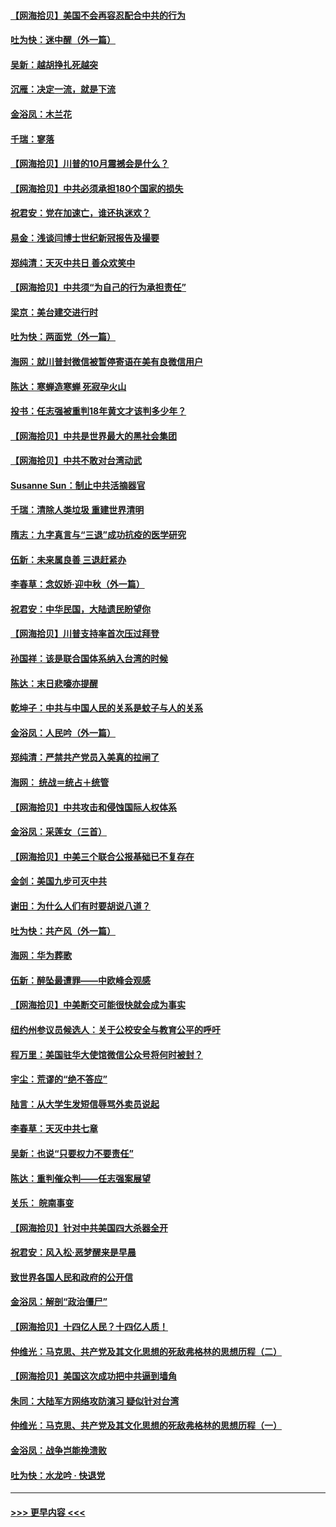 #### [【网海拾贝】美国不会再容忍配合中共的行为](../pages/nsc993/n12433808.md?t=09280551) 
#### [吐为快：迷中醒（外一篇）](../pages/nsc993/n12433585.md?t=09280551) 
#### [吴新：越胡挣扎死越突](../pages/nsc993/n12433562.md?t=09280551) 
#### [沉雁：决定一流，就是下流](../pages/nsc993/n12432128.md?t=09280551) 
#### [金浴凤：木兰花](../pages/nsc993/n12432124.md?t=09280551) 
#### [千瑞：寥落](../pages/nsc993/n12432071.md?t=09280551) 
#### [【网海拾贝】川普的10月震撼会是什么？](../pages/nsc993/n12431624.md?t=09280551) 
#### [【网海拾贝】中共必须承担180个国家的损失](../pages/nsc993/n12428893.md?t=09280551) 
#### [祝君安：党在加速亡，谁还执迷欢？](../pages/nsc993/n12428652.md?t=09280551) 
#### [易金：浅谈闫博士世纪新冠报告及撮要](../pages/nsc993/n12426822.md?t=09280551) 
#### [郑纯清：天灭中共日 善众欢笑中](../pages/nsc993/n12426784.md?t=09280551) 
#### [【网海拾贝】中共须“为自己的行为承担责任”](../pages/nsc993/n12426067.md?t=09280551) 
#### [梁京：美台建交进行时](../pages/nsc993/n12424066.md?t=09280551) 
#### [吐为快：两面党（外一篇）](../pages/nsc993/n12424043.md?t=09280551) 
#### [海网：就川普封微信被暂停寄语在美有良微信用户](../pages/nsc993/n12424021.md?t=09280551) 
#### [陈达：寒蝉造寒蝉 死寂孕火山](../pages/nsc993/n12423958.md?t=09280551) 
#### [投书：任志强被重判18年黄文才该判多少年？](../pages/nsc993/n12423672.md?t=09280551) 
#### [【网海拾贝】中共是世界最大的黑社会集团](../pages/nsc993/n12423543.md?t=09280551) 
#### [【网海拾贝】中共不敢对台湾动武](../pages/nsc993/n12421418.md?t=09280551) 
#### [Susanne Sun：制止中共活摘器官](../pages/nsc993/n12419654.md?t=09280551) 
#### [千瑞：清除人类垃圾 重建世界清明](../pages/nsc993/n12419414.md?t=09280551) 
#### [隋志：九字真言与“三退”成功抗疫的医学研究](../pages/nsc993/n12419248.md?t=09280551) 
#### [伍新：未来属良善 三退赶紧办](../pages/nsc993/n12418496.md?t=09280551) 
#### [李春草：念奴娇·迎中秋（外一篇）](../pages/nsc993/n12418465.md?t=09280551) 
#### [祝君安：中华民国，大陆遗民盼望你](../pages/nsc993/n12418089.md?t=09280551) 
#### [【网海拾贝】川普支持率首次压过拜登](../pages/nsc993/n12418050.md?t=09280551) 
#### [孙国祥：该是联合国体系纳入台湾的时候](../pages/nsc993/n12417369.md?t=09280551) 
#### [陈达：末日悲嚎亦提醒](../pages/nsc993/n12416736.md?t=09280551) 
#### [乾坤子：中共与中国人民的关系是蚊子与人的关系](../pages/nsc993/n12416632.md?t=09280551) 
#### [金浴凤：人民吟（外一篇）](../pages/nsc993/n12416567.md?t=09280551) 
#### [郑纯清：严禁共产党员入美真的拉闸了](../pages/nsc993/n12416550.md?t=09280551) 
#### [海网： 统战＝统占＋统管](../pages/nsc993/n12416404.md?t=09280551) 
#### [【网海拾贝】中共攻击和侵蚀国际人权体系](../pages/nsc993/n12416250.md?t=09280551) 
#### [金浴凤：采莲女（三首）](../pages/nsc993/n12415517.md?t=09280551) 
#### [【网海拾贝】中美三个联合公报基础已不复存在](../pages/nsc993/n12415054.md?t=09280551) 
#### [金剑：美国九步可灭中共](../pages/nsc993/n12413183.md?t=09280551) 
#### [谢田：为什么人们有时要胡说八道？](../pages/nsc993/n12411861.md?t=09280551) 
#### [吐为快：共产风（外一篇）](../pages/nsc993/n12411761.md?t=09280551) 
#### [海网：华为葬歌](../pages/nsc993/n12410381.md?t=09280551) 
#### [伍新：醉坠最遭罪——中欧峰会观感](../pages/nsc993/n12410364.md?t=09280551) 
#### [【网海拾贝】中美断交可能很快就会成为事实](../pages/nsc993/n12409495.md?t=09280551) 
#### [纽约州参议员候选人：关于公校安全与教育公平的呼吁](../pages/nsc993/n12409228.md?t=09280551) 
#### [程万里：美国驻华大使馆微信公众号将何时被封？](../pages/nsc993/n12407397.md?t=09280551) 
#### [宇尘：荒谬的“绝不答应”](../pages/nsc993/n12407360.md?t=09280551) 
#### [陆言：从大学生发短信辱骂外卖员说起](../pages/nsc993/n12407285.md?t=09280551) 
#### [李春草：天灭中共七章](../pages/nsc993/n12406988.md?t=09280551) 
#### [吴新：也说“只要权力不要责任”](../pages/nsc993/n12406966.md?t=09280551) 
#### [陈达：重判催众判——任志强案展望](../pages/nsc993/n12404540.md?t=09280551) 
#### [关乐： 皖南事变](../pages/nsc993/n12404288.md?t=09280551) 
#### [【网海拾贝】针对中共美国四大杀器全开](../pages/nsc993/n12404172.md?t=09280551) 
#### [祝君安：风入松‧恶梦醒来是早晨](../pages/nsc993/n12401953.md?t=09280551) 
#### [致世界各国人民和政府的公开信](../pages/nsc993/n12401824.md?t=09280551) 
#### [金浴凤：解剖“政治僵尸”](../pages/nsc993/n12401808.md?t=09280551) 
#### [【网海拾贝】十四亿人民？十四亿人质！](../pages/nsc993/n12401708.md?t=09280551) 
#### [仲维光：马克思、共产党及其文化思想的死敌弗格林的思想历程（二）](../pages/nsc993/n12399107.md?t=09280551) 
#### [【网海拾贝】美国这次成功把中共逼到墙角](../pages/nsc993/n12400173.md?t=09280551) 
#### [朱同：大陆军方网络攻防演习 疑似针对台湾](../pages/nsc993/n12399868.md?t=09280551) 
#### [仲维光：马克思、共产党及其文化思想的死敌弗格林的思想历程（一）](../pages/nsc993/n12398341.md?t=09280551) 
#### [金浴凤：战争岂能挽溃败](../pages/nsc993/n12398855.md?t=09280551) 
#### [吐为快：水龙吟 · 快退党](../pages/nsc993/n12398849.md?t=09280551) 

----
#### [ >>> 更早内容 <<< ](../indexes/nsc993-earlier.md)

